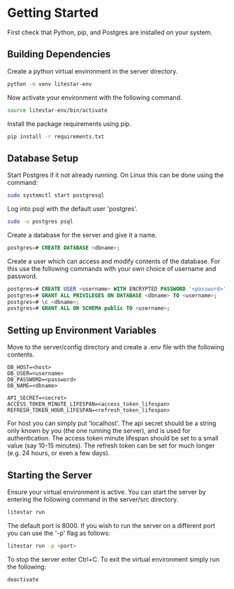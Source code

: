 # Getting Started

First check that Python, pip, and Postgres are installed on your system.

## Building Dependencies

Create a python virtual environment in the server directory.
```bash
python -m venv litestar-env
```
Now activate your environment with the following command.
```bash
source litestar-env/bin/activate
```
Install the package requirements using pip.
```bash
pip install -r requirements.txt
```

## Database Setup

Start Postgres if it not already running. On Linux this can be done using the command:
```bash
sudo systemctl start postgresql
```
Log into psql with the default user 'postgres'.
```bash
sudo -u postgres psql
```
Create a database for the server and give it a name.
```sql
postgres=# CREATE DATABASE <dbname>;
```
Create a user which can access and modify contents of the database. For this use the following commands with your own choice of username and password.
```sql
postgres=# CREATE USER <username> WITH ENCRYPTED PASSWORD '<password>';
postgres=# GRANT ALL PRIVILEGES ON DATABASE <dbname> TO <username>;
postgres=# \c <dbname>;
postgres=# GRANT ALL ON SCHEMA public TO <username>;
```

## Setting up Environment Variables

Move to the server/config directory and create a .env file with the following contents.
```
DB_HOST=<host>
DB_USER=<username>
DB_PASSWORD=<password>
DB_NAME=<dbname>

API_SECRET=<secret>
ACCESS_TOKEN_MINUTE_LIFESPAN=<access_token_lifespan>
REFRESH_TOKEN_HOUR_LIFESPAN=<refresh_token_lifespan>
```
For host you can simply put 'localhost'. The api secret should be a string only known by you (the one running the server), and is used for authentication. The access token minute lifespan should be set to a small value (say 10-15 minutes). The refresh token can be set for much longer (e.g. 24 hours, or even a few days).

## Starting the Server

Ensure your virtual environment is active. You can start the server by entering the following command in the server/src directory.
```bash
litestar run
```
The default port is 8000. If you wish to run the server on a different port you can use the '-p' flag as follows:
```bash
litestar run -p <port>
```
To stop the server enter Ctrl+C. To exit the virtual environment simply run the following:
```bash
deactivate
```